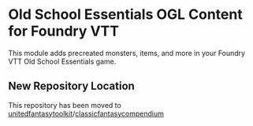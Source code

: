# Old School Essentials OGL Content for Foundry VTT

This module adds precreated monsters, items, and more in your Foundry VTT Old School Essentials game.

## New Repository Location

This repository has been moved to [unitedfantasytoolkit](https://github.com/unitedfantasytoolkit)/[classicfantasycompendium](https://github.com/unitedfantasytoolkit/classicfantasycompendium)
